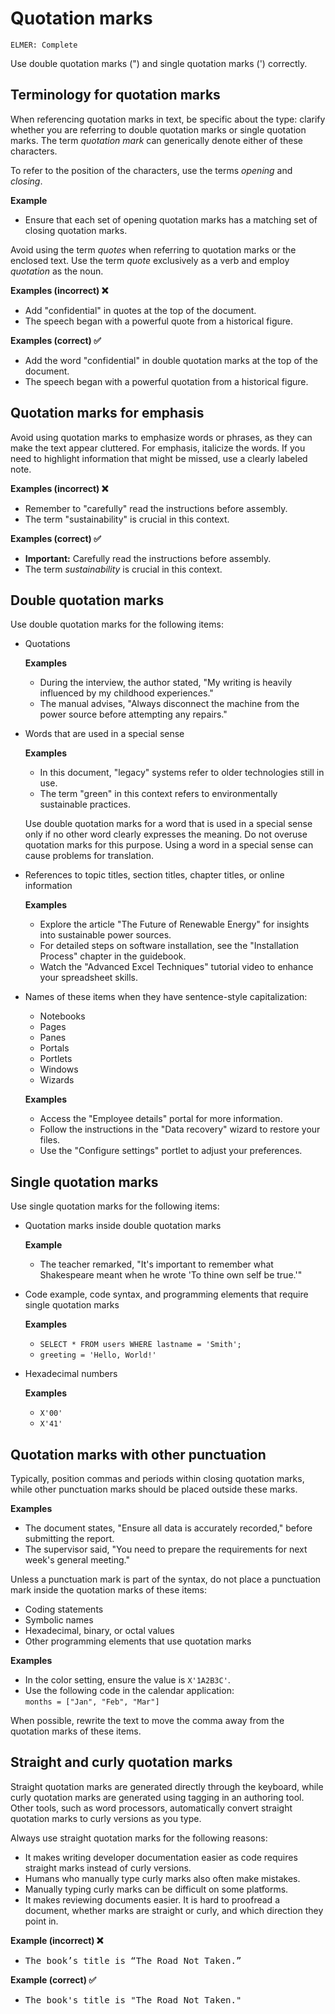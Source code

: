 # Quotation marks

<code>ELMER: Complete</code>

Use double quotation marks (") and single quotation marks (') correctly.

## Terminology for quotation marks

When referencing quotation marks in text, be specific about the type: clarify whether you are referring to double quotation marks or single quotation marks. The term *quotation mark* can generically denote either of these characters.

To refer to the position of the characters, use the terms *opening* and *closing*.

**Example**
- Ensure that each set of opening quotation marks has a matching set of closing quotation marks.

Avoid using the term *quotes* when referring to quotation marks or the enclosed text. Use the term *quote* exclusively as a verb and employ *quotation* as the noun.

**Examples (incorrect) ❌**
- Add "confidential" in quotes at the top of the document.
- The speech began with a powerful quote from a historical figure.

**Examples (correct) ✅**
- Add the word "confidential" in double quotation marks at the top of the document.
- The speech began with a powerful quotation from a historical figure.

## Quotation marks for emphasis

Avoid using quotation marks to emphasize words or phrases, as they can make the text appear cluttered. For emphasis, italicize the words. If you need to highlight information that might be missed, use a clearly labeled note.

**Examples (incorrect) ❌**
- Remember to "carefully" read the instructions before assembly.
- The term "sustainability" is crucial in this context.

**Examples (correct) ✅**
- **Important:** Carefully read the instructions before assembly.
- The term *sustainability* is crucial in this context.

## Double quotation marks

Use double quotation marks for the following items:

- Quotations

  **Examples**
    - During the interview, the author stated, "My writing is heavily influenced by my childhood experiences."
    - The manual advises, "Always disconnect the machine from the power source before attempting any repairs."

- Words that are used in a special sense

  **Examples**
    - In this document, "legacy" systems refer to older technologies still in use.
    - The term "green" in this context refers to environmentally sustainable practices.

  Use double quotation marks for a word that is used in a special sense only if no other word clearly expresses the meaning. Do not overuse quotation marks for this purpose. Using a word in a special sense can cause problems for translation.

- References to topic titles, section titles, chapter titles, or online information

  **Examples**
    - Explore the article "The Future of Renewable Energy" for insights into sustainable power sources.
    - For detailed steps on software installation, see the "Installation Process" chapter in the guidebook.
    - Watch the "Advanced Excel Techniques" tutorial video to enhance your spreadsheet skills.

- Names of these items when they have sentence-style capitalization:
  - Notebooks
  - Pages
  - Panes
  - Portals
  - Portlets
  - Windows
  - Wizards

  **Examples**
    - Access the "Employee details" portal for more information.
    - Follow the instructions in the "Data recovery" wizard to restore your files.
    - Use the "Configure settings" portlet to adjust your preferences.

## Single quotation marks

Use single quotation marks for the following items:

- Quotation marks inside double quotation marks

  **Example**
    - The teacher remarked, "It's important to remember what Shakespeare meant when he wrote 'To thine own self be true.'"

- Code example, code syntax, and programming elements that require single quotation marks

  **Examples**
  - `SELECT * FROM users WHERE lastname = 'Smith';`
  - `greeting = 'Hello, World!'`

- Hexadecimal numbers

  **Examples**
  - `X'00'`
  - `X'41'`

## Quotation marks with other punctuation

Typically, position commas and periods within closing quotation marks, while other punctuation marks should be placed outside these marks.

**Examples**
- The document states, "Ensure all data is accurately recorded," before submitting the report.
- The supervisor said, "You need to prepare the requirements for next week's general meeting."

Unless a punctuation mark is part of the syntax, do not place a punctuation mark inside the quotation marks of these items:
- Coding statements
- Symbolic names
- Hexadecimal, binary, or octal values
- Other programming elements that use quotation marks

**Examples**
- In the color setting, ensure the value is `X'1A2B3C'`.
- Use the following code in the calendar application:<br>`months = ["Jan", "Feb", "Mar"]`

When possible, rewrite the text to move the comma away from the quotation marks of these items.

## Straight and curly quotation marks

Straight quotation marks are generated directly through the keyboard, while curly quotation marks are generated using tagging in an authoring tool. Other tools, such as word processors, automatically convert straight quotation marks to curly versions as you type.

Always use straight quotation marks for the following reasons:

- It makes writing developer documentation easier as code requires straight marks instead of curly versions.
- Humans who manually type curly marks also often make mistakes.
- Manually typing curly marks can be difficult on some platforms.
- It makes reviewing documents easier. It is hard to proofread a document, whether marks are straight or curly, and which direction they point in.

**Example (incorrect) ❌**
- <pre>The book’s title is “The Road Not Taken.”</pre>

**Example (correct) ✅**
- <pre>The book's title is "The Road Not Taken."</pre>
